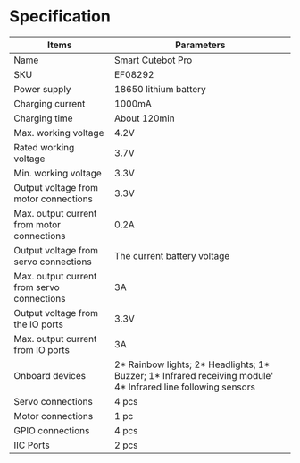 ﻿---
sidebar_position: 5
sidebar_label: Specification
---

# Specification

| Items | Parameters |
|---|---|
|Name|Smart Cutebot Pro|
|SKU|EF08292|
|Power supply|18650 lithium battery|
|Charging current|1000mA|
|Charging time|About 120min|
|Max. working voltage|4.2V|
|Rated working voltage|3.7V|
|Min. working voltage|3.3V|
|Output voltage from motor connections|3.3V|
|Max. output current from motor connections|0.2A|
|Output voltage from servo connections|The current battery voltage|
|Max. output current from servo connections|3A|
|Output voltage from the IO ports|3.3V|
|Max. output current from IO ports|3A|
|Onboard devices|2* Rainbow lights; 2* Headlights; 1* Buzzer; 1* Infrared receiving module' 4* Infrared line following sensors|
|Servo connections|4 pcs|
|Motor connections|1 pc|
|GPIO connections|4 pcs|
|IIC Ports|2 pcs|
